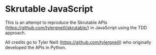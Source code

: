 # Skrutable JavaScript

This is an attempt to reproduce the Skrutable APIs (https://github.com/tylergneill/skrutable/) in JavaScript using the TDD approach.

All credits go to Tyler Neill (https://github.com/tylergneill) who originally developed the APIs in Python.
